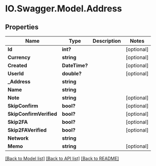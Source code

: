 # IO.Swagger.Model.Address
## Properties

Name | Type | Description | Notes
------------ | ------------- | ------------- | -------------
**Id** | **int?** |  | [optional] 
**Currency** | **string** |  | [optional] 
**Created** | **DateTime?** |  | [optional] 
**UserId** | **double?** |  | [optional] 
**_Address** | **string** |  | 
**Name** | **string** |  | 
**Note** | **string** |  | [optional] 
**SkipConfirm** | **bool?** |  | [optional] 
**SkipConfirmVerified** | **bool?** |  | [optional] 
**Skip2FA** | **bool?** |  | [optional] 
**Skip2FAVerified** | **bool?** |  | [optional] 
**Network** | **string** |  | 
**Memo** | **string** |  | [optional] 

[[Back to Model list]](../README.md#documentation-for-models) [[Back to API list]](../README.md#documentation-for-api-endpoints) [[Back to README]](../README.md)

